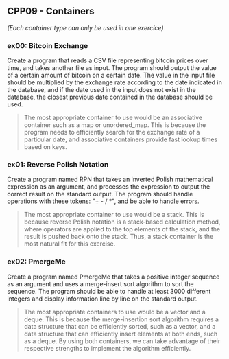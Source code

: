 ## CPP09 - Containers

*(Each container type can only be used in one exercice)*

### ex00: Bitcoin Exchange
Create a program that reads a CSV file representing bitcoin prices over time, and takes another file as input. The program should output the value of a certain amount of bitcoin on a certain date. The value in the input file should be multiplied by the exchange rate according to the date indicated in the database, and if the date used in the input does not exist in the database, the closest previous date contained in the database should be used.
> The most appropriate container to use would be an associative container such as a map or unordered_map. This is because the program needs to efficiently search for the exchange rate of a particular date, and associative containers provide fast lookup times based on keys.

### ex01: Reverse Polish Notation
Create a program named RPN that takes an inverted Polish mathematical expression as an argument, and processes the expression to output the correct result on the standard output. The program should handle operations with these tokens: "+ - / *", and be able to handle errors.
> The most appropriate container to use would be a stack. This is because reverse Polish notation is a stack-based calculation method, where operators are applied to the top elements of the stack, and the result is pushed back onto the stack. Thus, a stack container is the most natural fit for this exercise.

### ex02: PmergeMe
Create a program named PmergeMe that takes a positive integer sequence as an argument and uses a merge-insert sort algorithm to sort the sequence. The program should be able to handle at least 3000 different integers and display information line by line on the standard output.
> The most appropriate containers to use would be a vector and a deque. This is because the merge-insertion sort algorithm requires a data structure that can be efficiently sorted, such as a vector, and a data structure that can efficiently insert elements at both ends, such as a deque. By using both containers, we can take advantage of their respective strengths to implement the algorithm efficiently.
